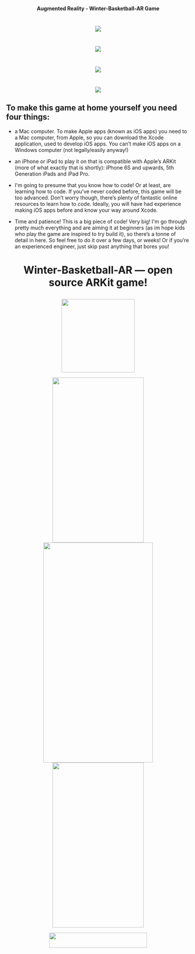 <p align="center"><b>Augmented Reality - Winter-Basketball-AR Game</b>

# <p align="center"><img src="https://user-images.githubusercontent.com/33357541/128578843-56e29f79-e018-4762-80f7-1b2b59483a04.gif"></p>
# <p align="center"><img src="https://user-images.githubusercontent.com/33357541/128578894-7e0ab518-bf81-4fc6-ac12-3a40868c118d.gif"></p>
# <p align="center"><img src="https://user-images.githubusercontent.com/33357541/128578925-b17fa910-259f-455f-b24c-c314473cc3e0.gif"></p>
# <p align="center"><img src="https://user-images.githubusercontent.com/33357541/128578961-02e35fa3-ec8d-45fb-9d42-cda8ca56d10b.gif"></p>


## To make this game at home yourself you need four things:

* a Mac computer. To make Apple apps (known as iOS apps) you need to a Mac computer, from Apple, so you can download the Xcode application, used to develop iOS apps. You can’t make iOS apps on a Windows computer (not legally/easily anyway!)


* an iPhone or iPad to play it on that is compatible with Apple’s ARKit (more of what exactly that is shortly): iPhone 6S and upwards, 5th Generation iPads and iPad Pro.


* I'm going to presume that you know how to code! Or at least, are learning how to code. If you’ve never coded before, this game will be too advanced. Don’t worry though, there’s plenty of fantastic online resources to learn how to code. Ideally, you will have had experience making iOS apps before and know your way around Xcode.


* Time and patience! This is a big piece of code! Very big! I'm go through pretty much everything and are aiming it at beginners (as im hope kids who play the game are inspired to try build it), so there’s a tonne of detail in here. So feel free to do it over a few days, or weeks! Or if you’re an experienced engineer, just skip past anything that bores you!

# <p align="center">Winter-Basketball-AR — open source ARKit game! </p>

<p align="center"> <img src="https://user-images.githubusercontent.com/33357541/128419193-8cfdbf64-3261-4a37-8cbd-0b4144a401ff.png" width="200" height="200"> </p>


<p align="center">
<img src="https://user-images.githubusercontent.com/33357541/129006429-01d122a5-55aa-48d6-99f8-9d63e0614a67.MP4" width="250" height="450">
<img src="https://user-images.githubusercontent.com/33357541/129006429-01d122a5-55aa-48d6-99f8-9d63e0614a67.MP4" width="300" height="600" />
<img src="https://user-images.githubusercontent.com/33357541/129006429-01d122a5-55aa-48d6-99f8-9d63e0614a67.MP4" width="250" height="450">
</p>
<p align="center">
<img src="https://user-images.githubusercontent.com/33357541/129192277-854dbb8b-a78d-4581-9cdf-9c823a0d03d6.png" width="268" height="41">
</p>


